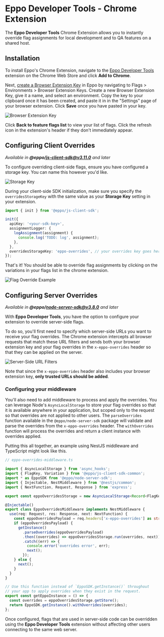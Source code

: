 # Eppo Developer Tools - Chrome Extension

The **Eppo Developer Tools** Chrome Extension allows you to instantly override flag assignments for local development and to QA features on a shared host.

## Installation

To install Eppo's Chrome Extension, navigate to the [Eppo Developer Tools](https://chromewebstore.google.com/detail/eppo-developer-tools/aommfcceagiaibbaepafcpdfpmpidbme) extension on the Chrome Web Store and click **Add to Chrome**.

Next, [create a Browser Extension Key](https://eppo.cloud/configuration/environments/browser-extension-keys) in Eppo by navigating to Flags > Environments > Browser Extension Keys. Create a new Browser Extension Key, give it a name, and select an environment. Copy the key to your clipboard once it has been created, and paste it in in the "Settings" page of your browser extension. Click **Save** once you have pasted in your key.

![Browser Extension Key](/img/developer-tools-extension/browser-extension-key.png)

Click **Back to feature flags list** to view your list of flags. Click the refresh icon in the extension's header if they don't immediately appear.

## Configuring Client Overrides

*Available in **@eppo/js-client-sdk@v3.11.0** and later*

To configure overriding client-side flags, ensure you have configured a storage key. You can name this however you'd like.

![Storage Key](/img/developer-tools-extension/storage-key.png)

During your client-side SDK initialization, make sure you specify the `overridesStorageKey` with the same value as your **Storage Key** setting in your extension.

```typescript
import { init } from '@eppo/js-client-sdk';

init({
  apiKey: '<your-sdk-key>',
  assignmentLogger: {
    logAssignment(assignment) {
      console.log('TODO: log', assignment);
    },
  },
  overridesStorageKey: 'eppo-overrides', // your overrides key goes here
});
```

That's it! You should be able to override flag assignments by clicking on the variations in your flags list in the chrome extension.

![Flag Override Example](/img/developer-tools-extension/flag-override-example.png)

## Configuring Server Overrides

*Available in **@eppo/node-server-sdk@v3.8.0** and later*

With **Eppo Developer Tools**, you have the option to configure your extension to override server-side flags.

To do so, you'll first need to specify which server-side URLs you want to receive your flag overrides. The Chrome extension intercepts all browser requests that match these URL filters and sends both your browser extension key and your flag overrides in the `x-eppo-overrides` header so that they can be applied on the server.

![Server-Side URL Filters](/img/developer-tools-extension/server-side-url-filters.png)

Note that since the `x-eppo-overrides` header also includes your browser extension key, **only trusted URLs should be added**.

### Configuring your middleware

You'll also need to add middleware to process and apply the overrides. You can leverage Node's `AsyncLocalStorage` to store your flag overrides so that it is available anywhere in your application, but scoped only to the request so that overrides are not applied to other users. The `parseOverrides` function available in the `@eppo/node-server-sdk` package will validate and parse the overrides from the `x-eppo-overrides` header. The `withOverrides` function will process the overrides and return a client instance with overrides applied.

Putting this all together, an example using NestJS middleware and TypeScript might look like this.

```typescript
// eppo-overrides-middleware.ts

import { AsyncLocalStorage } from 'async_hooks';
import { FlagKey, Variation } from '@eppo/js-client-sdk-common';
import * as EppoSDK from '@eppo/node-server-sdk';
import { Injectable, NestMiddleware } from '@nestjs/common';
import { NextFunction, Request, Response } from 'express';

export const eppoOverridesStorage = new AsyncLocalStorage<Record<FlagKey, Variation> | undefined>();

@Injectable()
export class EppoOverridesMiddleware implements NestMiddleware {
  use(req: Request, res: Response, next: NextFunction) {
    const eppoOverridesPayload = req.headers['x-eppo-overrides'] as string | undefined;
    if (eppoOverridesPayload) {
      getInstance()
        .parseOverrides(eppoOverridesPayload)
        .then((overrides) => eppoOverridesStorage.run(overrides, next))
        .catch((err) => {
          console.error('overrides error', err);
          next();
        });
    } else {
      next();
    }
  }
}

// Use this function instead of `EppoSDK.getInstance()` throughout
// your app to apply overrides when they exist in the request.
export const getEppoInstance = () => {
  const overrides = eppoOverridesStorage.getStore();
  return EppoSDK.getInstance().withOverrides(overrides);
};
```

Once configured, flags that are used in server-side code can be overridden using the **Eppo Developer Tools** extension without affecting other users connecting to the same web server.